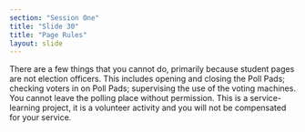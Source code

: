 ```yaml
---
section: "Session One"
title: "Slide 30"
title: "Page Rules"
layout: slide
---
```


There are a few things that you cannot do, primarily because student pages are not election officers.  This includes opening and closing the Poll Pads; checking voters in on Poll Pads; supervising the use of the voting machines.  You cannot leave the polling place without permission. This is a service-learning project, it is a volunteer activity and you will not be compensated for your service.
